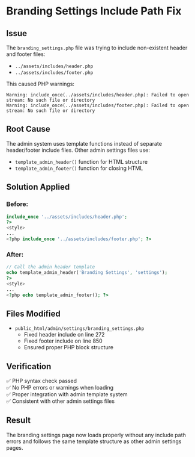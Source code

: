 # Branding Settings Include Path Fix

## Issue
The `branding_settings.php` file was trying to include non-existent header and footer files:
- `../assets/includes/header.php` 
- `../assets/includes/footer.php`

This caused PHP warnings:
```
Warning: include_once(../assets/includes/header.php): Failed to open stream: No such file or directory
Warning: include_once(../assets/includes/footer.php): Failed to open stream: No such file or directory
```

## Root Cause
The admin system uses template functions instead of separate header/footer include files. Other admin settings files use:
- `template_admin_header()` function for HTML structure
- `template_admin_footer()` function for closing HTML

## Solution Applied

### Before:
```php
include_once '../assets/includes/header.php';
?>
<style>
...
<?php include_once '../assets/includes/footer.php'; ?>
```

### After:
```php
// Call the admin header template
echo template_admin_header('Branding Settings', 'settings');
?>
<style>
...
<?php echo template_admin_footer(); ?>
```

## Files Modified
- `public_html/admin/settings/branding_settings.php`
  - Fixed header include on line 272
  - Fixed footer include on line 850
  - Ensured proper PHP block structure

## Verification
✅ PHP syntax check passed  
✅ No PHP errors or warnings when loading  
✅ Proper integration with admin template system  
✅ Consistent with other admin settings files  

## Result
The branding settings page now loads properly without any include path errors and follows the same template structure as other admin settings pages.
